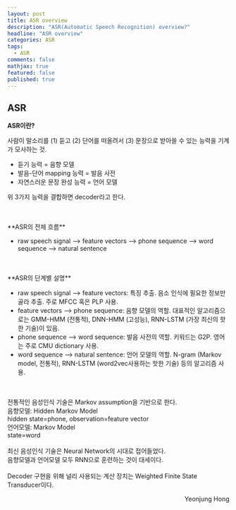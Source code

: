 ```yaml
---
layout: post
title: ASR overview
description: "ASR(Automatic Speech Recognition) overview?"
headline: "ASR overview"
categories: ASR
tags: 
  - ASR
comments: false
mathjax: true
featured: false
published: true
---
```


## ASR


**ASR이란?**

사람이 말소리를 (1) 듣고 (2) 단어를 떠올려서 (3) 문장으로 받아쓸 수 있는 능력을 기계가 모사하는 것.

- 듣기 능력 = 음향 모델
- 발음-단어 mapping 능력 = 발음 사전
- 자연스러운 문장 완성 능력 = 언어 모델

위 3가지 능력을 결합하면 decoder라고 한다.

<br/>
<br/>
**ASR의 전체 흐름**

- raw speech signal --> feature vectors --> phone sequence --> word sequence --> natural sentence

<br/>
<br/>
**ASR의 단계별 설명**

- raw speech signal --> feature vectors: 특징 추출. 음소 인식에 필요한 정보만 골라 추출. 주로 MFCC 혹은 PLP 사용. 
- feature vectors --> phone sequence: 음향 모델의 역할. 대표적인 알고리즘으로는 GMM-HMM (전통적), DNN-HMM (고성능), RNN-LSTM (가장 최신의 핫한 기술)이 있음.
- phone sequence --> word sequence: 발음 사전의 역할. 키워드는 G2P. 영어는 주로 CMU dictionary 사용.
- word sequence --> natural sentence: 언어 모델의 역할. N-gram (Markov model, 전통적), RNN-LSTM (word2vec사용하는 핫한 기술) 등의 알고리즘 사용.

<br/>
<br/>
전통적인 음성인식 기술은 Markov assumption을 기반으로 한다. <br>
음향모델: Hidden Markov Model<br> hidden state=phone, observation=feature vector <br>
언어모델: Markov Model <br>
state=word<br><br>
최신 음성인식 기술은 Neural Network의 시대로 접어들었다. <br>음향모델과 언어모델 모두 RNN으로 훈련하는 것이 대세이다.<br><br> 
Decoder 구현을 위해 널리 사용되는 계산 장치는 Weighted Finite State Transducer이다. 

<p align="right"> Yeonjung Hong <p>
